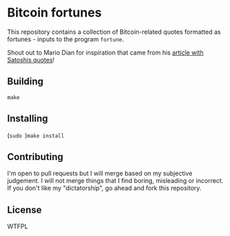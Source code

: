 Bitcoin fortunes
================

This repository contains a collection of Bitcoin-related quotes formatted
as fortunes - inputs to the program `fortune`.

Shout out to Mario Dian for inspiration that came from his [article with Satoshis quotes](https://freedomnode.com/blog/66/21-wise-and-funny-bitcoin-quotes-by-satoshi-nakamoto)!

Building
--------

`make`

Installing
----------

(`sudo `)`make install`

Contributing
------------

I'm open to pull requests but I will merge based on my subjective judgement. I will not merge things that I find boring, misleading or incorrect. If you don't like my "dictatorship", go ahead and fork this repository.

License
-------

WTFPL
